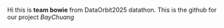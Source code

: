 Hi this is **team bowie** from DataOrbit2025 datathon.
This is the github for our project *BayChuang*
